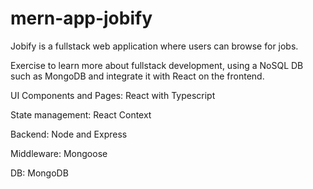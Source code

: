 # mern-app-jobify
Jobify is a fullstack web application where users can browse for jobs.

Exercise to learn more about fullstack development, using a NoSQL DB such as MongoDB and integrate it with React on the frontend.

<bold>UI Components and Pages</bold>: React with Typescript

State management: React Context

Backend: Node and Express

Middleware: Mongoose

DB: MongoDB
